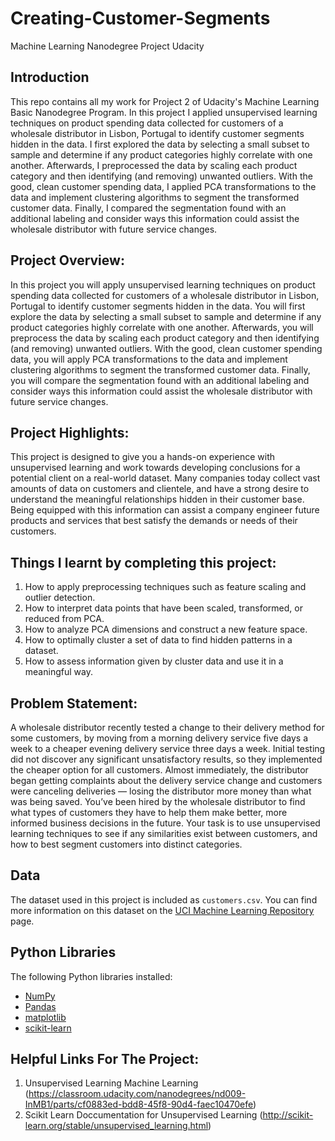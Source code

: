 # Creating-Customer-Segments
Machine Learning Nanodegree Project Udacity

## Introduction

This repo contains all my work for Project 2 of Udacity's Machine Learning Basic Nanodegree Program. In this project I applied unsupervised learning techniques on product spending data collected for customers of a wholesale distributor in Lisbon, Portugal to identify customer segments hidden in the data. I first explored the data by selecting a small subset to sample and determine if any product categories highly correlate with one another. Afterwards, I preprocessed the data by scaling each product category and then identifying (and removing) unwanted outliers. With the good, clean customer spending data, I applied PCA transformations to the data and implement clustering algorithms to segment the transformed customer data. Finally, I compared the segmentation found with an additional labeling and consider ways this information could assist the wholesale distributor with future service changes.

## Project Overview:
   In this project you will apply unsupervised learning techniques on product spending data collected for customers of a wholesale distributor in Lisbon, Portugal to identify customer segments hidden in the data. You will first explore the data by selecting a small subset to sample and determine if any product categories highly correlate with one another. Afterwards, you will preprocess the data by scaling each product category and then identifying (and removing) unwanted outliers. With the good, clean customer spending data, you will apply PCA transformations to the data and implement clustering algorithms to segment the transformed customer data. Finally, you will compare the segmentation found with an additional labeling and consider ways this information could assist the wholesale distributor with future service changes.

## Project Highlights: 
   This project is designed to give you a hands-on experience with unsupervised learning and work towards developing conclusions for a potential client on a real-world dataset. Many companies today collect vast amounts of data on customers and clientele, and have a strong desire to understand the meaningful relationships hidden in their customer base. Being equipped with this information can assist a company engineer future products and services that best satisfy the demands or needs of their customers.

## Things I learnt by completing this project:
   1. How to apply preprocessing techniques such as feature scaling and outlier detection.
   2. How to interpret data points that have been scaled, transformed, or reduced from PCA.
   3. How to analyze PCA dimensions and construct a new feature space.
   4. How to optimally cluster a set of data to find hidden patterns in a dataset.
   5. How to assess information given by cluster data and use it in a meaningful way.
   
## Problem Statement:
   A wholesale distributor recently tested a change to their delivery method for some customers, by moving from a morning delivery service five days a week to a cheaper evening delivery service three days a week. Initial testing did not discover any significant unsatisfactory results, so they implemented the cheaper option for all customers. Almost immediately, the distributor began getting complaints about the delivery service change and customers were canceling deliveries — losing the distributor more money than what was being saved. You’ve been hired by the wholesale distributor to find what types of customers they have to help them make better, more informed business decisions in the future. Your task is to use unsupervised learning techniques to see if any similarities exist between customers, and how to best segment customers into distinct categories.

## Data
The dataset used in this project is included as `customers.csv`. You can find more information on this dataset on the [UCI Machine Learning Repository](https://archive.ics.uci.edu/ml/datasets/Wholesale+customers) page.

## Python Libraries
The following Python libraries installed:

- [NumPy](http://www.numpy.org/)
- [Pandas](http://pandas.pydata.org)
- [matplotlib](http://matplotlib.org/)
- [scikit-learn](http://scikit-learn.org/stable/)
   
 ## Helpful Links For The Project:
   1. Unsupervised Learning Machine Learning (https://classroom.udacity.com/nanodegrees/nd009-InMB1/parts/cf0883ed-bdd8-45f8-90d4-faec10470efe)
   2. Scikit Learn Doccumentation for Unsupervised Learning (http://scikit-learn.org/stable/unsupervised_learning.html)
